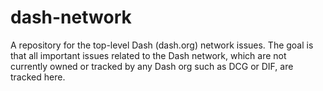 # dash-network
A repository for the top-level Dash (dash.org) network issues. The goal is that all important issues related to the Dash network, which are not currently owned or tracked by any Dash org such as DCG or DIF, are tracked here.
